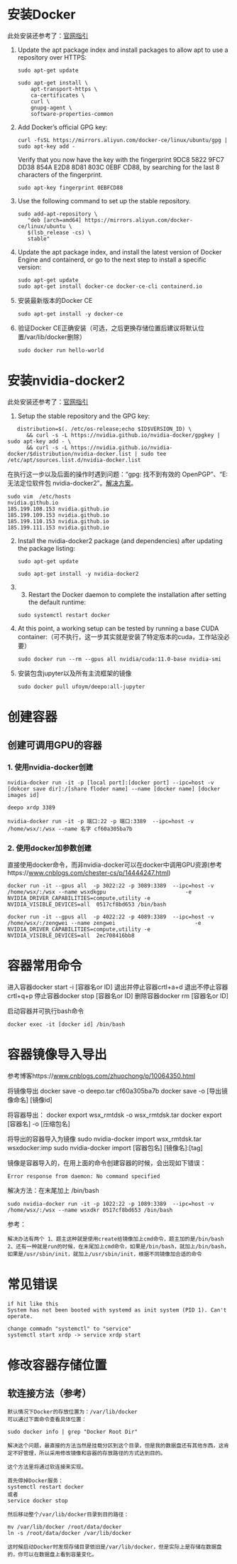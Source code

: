 # 安装Docker

此处安装还参考了：[官网指引](https://docs.docker.com/engine/install/ubuntu/)

1. Update the apt package index and install packages to allow apt to use a repository over HTTPS:

   ```shell
   sudo apt-get update
   
   sudo apt-get install \
       apt-transport-https \
       ca-certificates \
       curl \
       gnupg-agent \
       software-properties-common
   ```

2. Add Docker’s official GPG key:

   ```shell
   curl -fsSL https://mirrors.aliyun.com/docker-ce/linux/ubuntu/gpg | sudo apt-key add -
   ```

   Verify that you now have the key with the fingerprint 9DC8 5822 9FC7 DD38 854A  E2D8 8D81 803C 0EBF CD88, by searching for the last 8 characters of the fingerprint.

   ```
   sudo apt-key fingerprint 0EBFCD88
   ```

3. Use the following command to set up the stable repository.

   ```shell
   sudo add-apt-repository \
      "deb [arch=amd64] https://mirrors.aliyun.com/docker-ce/linux/ubuntu \
      $(lsb_release -cs) \
      stable"
   ```

4. Update the apt package index, and install the latest version of Docker Engine and containerd, or go to the next step to install a specific version:

   ```shell
   sudo apt-get update
   sudo apt-get install docker-ce docker-ce-cli containerd.io
   ```

5. 安装最新版本的Docker CE

   ```shell
   sudo apt-get install -y docker-ce
   ```

6. 验证Docker CE正确安装（可选，之后更换存储位置后建议将默认位置/var/lib/docker删除）

   ```shell
   sudo docker run hello-world
   ```


# 安装nvidia-docker2

此处安装还参考了：[官网指引](https://docs.nvidia.com/datacenter/cloud-native/container-toolkit/install-guide.html#docker)

1. Setup the stable repository and the GPG key:

```shell
   distribution=$(. /etc/os-release;echo $ID$VERSION_ID) \
      && curl -s -L https://nvidia.github.io/nvidia-docker/gpgkey | sudo apt-key add - \
      && curl -s -L https://nvidia.github.io/nvidia-docker/$distribution/nvidia-docker.list | sudo tee /etc/apt/sources.list.d/nvidia-docker.list
```

在执行这一步以及后面的操作时遇到问题：“gpg: 找不到有效的 OpenPGP”、“E: 无法定位软件包 nvidia-docker2”。[解决方案](https://blog.csdn.net/weixin_43002433/article/details/108888927)。

```
sudo vim  /etc/hosts
nvidia.github.io
185.199.108.153 nvidia.github.io
185.199.109.153 nvidia.github.io
185.199.110.153 nvidia.github.io
185.199.111.153 nvidia.github.io

```

2. Install the nvidia-docker2 package (and dependencies) after updating the package listing:

   ```shell
   sudo apt-get update
   
   sudo apt-get install -y nvidia-docker2
   ```

4. 3. Restart the Docker daemon to complete the installation after setting the default runtime:

   ```shell
   sudo systemctl restart docker
   ```

4. At this point, a working setup can be tested by running a base CUDA container:（可不执行，这一步其实就是安装了特定版本的cuda，工作站没必要）

   ```shell
   sudo docker run --rm --gpus all nvidia/cuda:11.0-base nvidia-smi
   ```

5. 安装包含jupyter以及所有主流框架的镜像

   ```shell
   sudo docker pull ufoym/deepo:all-jupyter
   ```




# 创建容器

## 创建可调用GPU的容器

### 1. 使用nvidia-docker创建
```
nvidia-docker run -it -p [local port]:[docker port] --ipc=host -v [dokcer save dir]:/[share floder name] --name [docker name] [docker images id]
```

```
deepo xrdp 3389

nvidia-docker run -it -p 端口:22 -p 端口:3389  --ipc=host -v /home/wsx/:/wsx --name 名字 cf60a305ba7b
```

### 2. 使用docker加参数创建
直接使用docker命令，而非nvidia-docker可以在docker中调用GPU资源(参考https://www.cnblogs.com/chester-cs/p/14444247.html)

```
docker run -it --gpus all  -p 3022:22 -p 3089:3389  --ipc=host -v /home/wsx/:/wsx --name wsxdkgpu                         -e NVIDIA_DRIVER_CAPABILITIES=compute,utility -e NVIDIA_VISIBLE_DEVICES=all  0517cf8bd653 /bin/bash
```

```
docker run -it --gpus all  -p 4022:22 -p 4089:3389  --ipc=host -v /home/wsx/:/zengwei --name zengwei                         -e NVIDIA_DRIVER_CAPABILITIES=compute,utility -e NVIDIA_VISIBLE_DEVICES=all  2ec708416bb8
```


# 容器常用命令
进入容器docker start -i [容器名or ID]
退出并停止容器crtl+a+d
退出不停止容器crtl+q+p
停止容器docker stop [容器名or ID]
删除容器docker rm [容器名or ID]

启动容器并可执行bash命令
```
docker exec -it [docker id] /bin/bash
```



# 容器镜像导入导出

参考博客https://www.cnblogs.com/zhuochong/p/10064350.html

将镜像导出
docker save -o deepo.tar cf60a305ba7b
docker save -o [导出镜像命名] [镜像id]

将容器导出：
docker export wsx_rmtdsk -o wsx_rmtdsk.tar
docker export [容器名] -o [压缩包名]

将导出的容器导入为镜像 
sudo nvidia-docker import wsx_rmtdsk.tar wsxdocker:imp
sudo nvidia-docker import [容器包名] [镜像名]:[tag]


镜像是容器导入的，在用上面的命令创建容器的时候，会出现如下错误：
```
Error response from daemon: No command specified
```
解决方法：在末尾加上 /bin/bash
```
sudo nvidia-docker run -it -p 1022:22 -p 1089:3389  --ipc=host -v /home/wsx/:/wsx --name wsxdkr 0517cf8bd653 /bin/bash
```
参考：
```
解决办法有两个 1、题主这种就是使用create给镜像加上cmd命令，题主加的是/bin/bash 2、还有一种就是run的时候，在末尾加上cmd命令，如果是/bin/bash，就加上/bin/bash，如果是/usr/sbin/init，就加上/usr/sbin/init，根据不同镜像加合适的命令
```





# 常见错误	
```
if hit like this
System has not been booted with systemd as init system (PID 1). Can't operate.

change commadn "systemctl" to "service"
systemctl start xrdp -> service xrdp start
```



# 修改容器存储位置
## 软连接方法（参考）
```
默认情况下Docker的存放位置为：/var/lib/docker
可以通过下面命令查看具体位置：

sudo docker info | grep "Docker Root Dir"

解决这个问题，最直接的方法当然是挂载分区到这个目录，但是我的数据盘还有其他东西，这肯定不好管理，所以采用修改镜像和容器的存放路径的方式达到目的。

这个方法里将通过软连接来实现。

首先停掉Docker服务：
systemctl restart docker
或者
service docker stop

然后移动整个/var/lib/docker目录到目的路径：

mv /var/lib/docker /root/data/docker
ln -s /root/data/docker /var/lib/docker

这时候启动Docker时发现存储目录依旧是/var/lib/docker，但是实际上是存储在数据盘的，你可以在数据盘上看到容量变化。
```

